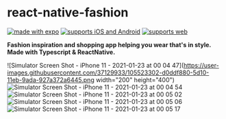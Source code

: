 # react-native-fashion

[![made with expo](https://img.shields.io/badge/MADE%20WITH%20EXPO-000.svg?style=for-the-badge&logo=expo&labelColor=4630eb&logoWidth=20)](https://expo.io/@ace26/projects/react-native-fashion) [![supports iOS and Android](https://img.shields.io/badge/Platforms-Native-4630EB.svg?style=for-the-badge&logo=EXPO&labelColor=000&logoColor=fff)](https://github.com/expo/expo) [![supports web](https://img.shields.io/badge/Platforms-Web-4630EB.svg?style=for-the-badge&logo=EXPO&labelColor=000&logoColor=fff)](https://github.com/expo/expo)

**Fashion inspiration and shopping app helping you wear that's in style. Made with Typescript & ReactNative.**

![Simulator Screen Shot - iPhone 11 - 2021-01-23 at 00 04 47](https://user-images.githubusercontent.com/37129933/105523302-d0ddf880-5d10-11eb-9ada-927a372a6445.png width="200" height="400")
![Simulator Screen Shot - iPhone 11 - 2021-01-23 at 00 04 54](https://user-images.githubusercontent.com/37129933/105523339-d6d3d980-5d10-11eb-8bb9-95d492e25d1f.png)
![Simulator Screen Shot - iPhone 11 - 2021-01-23 at 00 05 02](https://user-images.githubusercontent.com/37129933/105523343-d8050680-5d10-11eb-9ce4-786be2a6978a.png)
![Simulator Screen Shot - iPhone 11 - 2021-01-23 at 00 05 06](https://user-images.githubusercontent.com/37129933/105523351-d9363380-5d10-11eb-9dec-2944eb457811.png)
![Simulator Screen Shot - iPhone 11 - 2021-01-23 at 00 05 17](https://user-images.githubusercontent.com/37129933/105523357-d9ceca00-5d10-11eb-9c1a-a6bfdcfeaa84.png)

